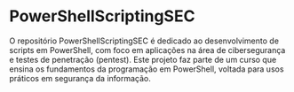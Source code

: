 # PowerShellScriptingSEC
O repositório PowerShellScriptingSEC é dedicado ao desenvolvimento de scripts em PowerShell, com foco em aplicações na área de cibersegurança e testes de penetração (pentest). Este projeto faz parte de um curso que ensina os fundamentos da programação em PowerShell, voltada para usos práticos em segurança da informação.
